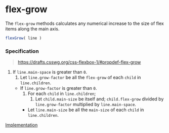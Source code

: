 # flex-grow

The `flex-grow` methods calculates any numerical increase to the size of flex items along the main axis.

```js
flexGrow( line )
```

### Specification

> https://drafts.csswg.org/css-flexbox-1/#propdef-flex-grow

1. If `line.main-space` is greater than `0`.
	1. Let `line.grow-factor` be all the `flex-grow` of each `child` in `line.children`.
	-  If `line.grow-factor` is greater than `0`.
		1. For each `child` in `line.children`;
			1. Let `child.main-size` be itself and;
				`child.flex-grow` divided by `line.grow-factor` multiplied by `line.main-space`.
		-  Let `line.main-size` be all the `main-size` of each `child` in `line.children`.

[Implementation](index.js)
